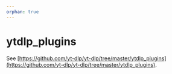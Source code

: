 ```yaml
---
orphan: true
---
```

# ytdlp_plugins

See [https://github.com/yt-dlp/yt-dlp/tree/master/ytdlp_plugins](https://github.com/yt-dlp/yt-dlp/tree/master/ytdlp_plugins).
